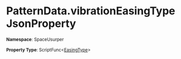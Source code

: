 # PatternData.vibrationEasingType JsonProperty

<small>**Namespace**: SpaceUsurper</small>

<small>**Property Type**: ScriptFunc&lt;[EasingType](../EasingType.md)&gt;</small>

